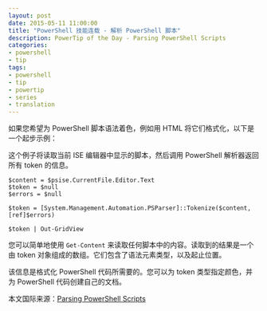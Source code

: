 ```yaml
---
layout: post
date: 2015-05-11 11:00:00
title: "PowerShell 技能连载 - 解析 PowerShell 脚本"
description: PowerTip of the Day - Parsing PowerShell Scripts
categories:
- powershell
- tip
tags:
- powershell
- tip
- powertip
- series
- translation
---
```

如果您希望为 PowerShell 脚本语法着色，例如用 HTML 将它们格式化，以下是一个起步示例：

这个例子将读取当前 ISE 编辑器中显示的脚本，然后调用 PowerShell 解析器返回所有 token 的信息。

    $content = $psise.CurrentFile.Editor.Text
    $token = $null
    $errors = $null
    
    $token = [System.Management.Automation.PSParser]::Tokenize($content, [ref]$errors)
    
    $token | Out-GridView

您可以简单地使用 `Get-Content` 来读取任何脚本中的内容。读取到的结果是一个由 token 对象组成的数组。它们包含了语法元素类型，以及起止位置。

该信息是格式化 PowerShell 代码所需要的。您可以为 token 类型指定颜色，并为 PowerShell 代码创建自己的文档。

<!--more-->
本文国际来源：[Parsing PowerShell Scripts](http://community.idera.com/powershell/powertips/b/tips/posts/parsing-powershell-scripts)
